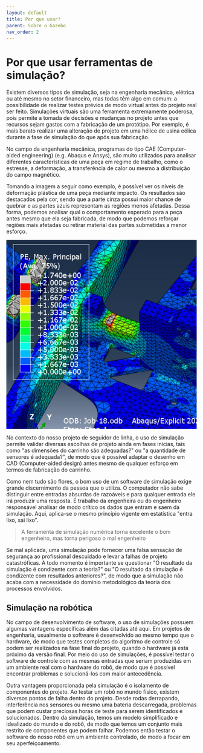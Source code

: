 ```yaml
---
layout: default
title: Por que usar?
parent: Sobre o Gazebo
nav_order: 2
---
```


# Por que usar ferramentas de simulação?

Existem diversos tipos de simulação, seja na engenharia mecânica, elétrica ou até mesmo no setor financeiro, mas todas têm algo em comum: a possibilidade de realizar testes prévios de modo virtual antes do projeto real ser feito. Simulações virtuais são uma ferramenta extremamente poderosa, pois permite a tomada de decisões e mudanças no projeto antes que recursos sejam gastos com a fabricação de um protótipo. Por exemplo, é mais barato realizar uma alteração de projeto em uma hélice de usina eólica durante a fase de simulação do que após sua fabricação.

No campo da engenharia mecânica, programas do tipo CAE (Computer-aided engineering) (e.g. Abaqus e Ansys), são muito utilizados para analisar diferentes características de uma peça em regime de trabalho, como o estresse, a deformação, a transferência de calor ou mesmo a distribuição do campo magnético.

Tomando a imagem a seguir como exemplo, é possível ver os níveis de deformação plástica de uma peça mediante impacto. Os resultados são destacados pela cor, sendo que a parte cinza possui maior chance de quebrar e as partes azuis representam as regiões menos afetadas. Dessa forma, podemos analisar qual o comportamento esperado para a peça antes mesmo que ela seja fabricada, de modo que podemos reforçar regiões mais afetadas ou retirar material das partes submetidas a menor esforço.

<img src="../assets/img/ROSGazebo/simulation_tools_example.jpeg" alt="Simulation_example" height="500" width="auto" style ="margin:auto; display:block">

No contexto do nosso projeto de seguidor de linha, o uso de simulação permite validar diversas escolhas de projeto ainda em fases inicias, tais como "as dimensões do carrinho são adequadas?" ou "a quantidade de sensores é adequada?", de modo que é possível adaptar o desenho em CAD (Computer-aided design) antes mesmo de qualquer esforço em termos de fabricação do carrinho.

Como nem tudo são flores, o bom uso de um software de simulação exige grande discernimento da pessoa que o utiliza. O computador não sabe distinguir entre entradas absurdas de razoáveis e para qualquer entrada ele irá produzir uma resposta. É trabalho da engenheira ou do engenheiro responsável analisar de modo crítico os dados que entram e saem da simulação. Aqui, aplica-se o mesmo princípio vigente em estatística "entra lixo, sai lixo".

> A ferramenta de simulação numérica torna excelente o bom engenheiro, mas torna perigoso o mal engenheiro

Se mal aplicada, uma simulação pode fornecer uma falsa sensação de segurança ao profissional descuidado e levar a falhas de projeto catastróficas. A todo momento é importante se questionar "O resultado da simulação é condizente com a teoria?" ou "O resultado da simulação é condizente com resultados anteriores?", de modo que a simulação não acaba com a necessidade do domínio metodológico da teoria dos processos envolvidos.

## Simulação na robótica

No campo de desenvolvimento de software, o uso de simulações possuem algumas vantagens específicas além das citadas até aqui. Em projetos de engenharia, usualmente o software é desenvolvido ao mesmo tempo que o hardware, de modo que testes completos do algoritmo de controle só podem ser realizados na fase final do projeto, quando o hardware já está próximo da versão final. Por meio do uso de simulações, é possível testar o software de controle com as mesmas entradas que seriam produzidas em um ambiente real com o hardware do robô, de modo que é possível encontrar problemas e solucioná-los com maior antecedência.

Outra vantagem proporcionada pela simulação é o isolamento de componentes do projeto. Ao testar um robô no mundo físico, existem diversos pontos de falha dentro do projeto. Desde rodas derrapando, interferência nos sensores ou mesmo uma bateria descarregada, problemas que podem custar preciosas horas de teste para serem identificados e solucionados. Dentro da simulação, temos um modelo simplificado e idealizado do mundo e do robô, de modo que temos um conjunto mais restrito de componentes que podem falhar. Podemos então testar o software do nosso robô em um ambiente controlado, de modo a focar em seu aperfeiçoamento.
